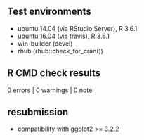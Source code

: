 ## Test environments
* ubuntu 14.04 (via RStudio Server), R 3.6.1
* ubuntu 16.04 (via travis), R 3.6.1
* win-builder (devel)
* rhub (rhub::check_for_cran())

## R CMD check results

0 errors | 0 warnings | 0 note

## resubmission 

* compatibility with ggplot2 >= 3.2.2 
